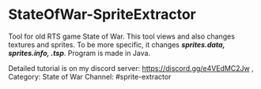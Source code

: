 # StateOfWar-SpriteExtractor

Tool for old RTS game State of War. This tool views and also changes textures and sprites. To be more specific, it changes ***sprites.data, sprites.info, .tsp***. Program is made in Java.

Detailed tutorial is on my discord server: https://discord.gg/e4VEdMC2Jw , Category: State of War Channel: #sprite-extractor
